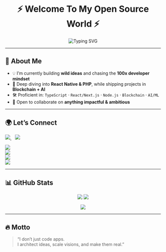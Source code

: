 <h1 align="center">⚡ Welcome To My Open Source World ⚡</h1>

<p align="center">
  <img src="https://readme-typing-svg.herokuapp.com?font=Fira+Code&duration=2500&pause=1000&color=00C2FF&center=true&vCenter=true&width=600&lines=Hey!+I'm+Jeffrey+👋🏾;Fullstack+Engineer+%7C+Blockchain+Builder+%7C+AI+Innovator;Building+the+future+one+commit+at+a+time" alt="Typing SVG" />
</p>

---

## 🚀 About Me  
- 💡 I’m currently building **wild ideas** and chasing the **100x developer mindset**  
- 🌱 Deep diving into **React Native & PHP**, while shipping projects in **Blockchain + AI**  
- 🛠 Proficient in: `TypeScript` · `React/Next.js` · `Node.js` · `Blockchain` · `AI/ML`  
- 🤝 Open to collaborate on **anything impactful & ambitious**  

---

## 🌍 Let’s Connect
<p>
<a href="https://wa.me/2347035873185?text=Hello+Jeffrey" target="_blank">
  <img src="https://img.shields.io/badge/Chat on WhatsApp-25D366?style=for-the-badge&logo=whatsapp&logoColor=white" />
</a>&nbsp;&nbsp;
<a href="mailto:agabaenwerejeffrey@gmail.com" target="_blank">
  <img src="https://img.shields.io/badge/Email Me-D14836?style=for-the-badge&logo=gmail&logoColor=white" />
</a>
</p>

[<img src="https://img.shields.io/badge/X-(Twitter)-1DA1F2?style=for-the-badge&logo=twitter&logoColor=white">](https://x.com/JeffreyConnect/)  
[<img src="https://img.shields.io/badge/LinkedIn-0A66C2?style=for-the-badge&logo=linkedin&logoColor=white">](https://www.linkedin.com/in/jeffrey-agabaenwere/)  
[<img src="https://img.shields.io/badge/Instagram-E4405F?style=for-the-badge&logo=instagram&logoColor=white">](https://www.instagram.com/tlc_jeffrey/)  
[<img src="https://img.shields.io/badge/Portfolio-000000?style=for-the-badge&logo=vercel&logoColor=white">](https://jeffreyagabaenwere.vercel.app/)  

---

## 📊 GitHub Stats
<p align="center">
  <img src="https://github-readme-stats.vercel.app/api?username=Jeffreyxdev&show_icons=true&theme=tokyonight&line_height=25" />
  <img src="https://github-readme-stats.vercel.app/api/top-langs/?username=Jeffreyxdev&langs_count=6&layout=compact&theme=tokyonight" />
</p>

<p align="center">
  <img src="http://github-readme-streak-stats.herokuapp.com?user=Jeffreyxdev&theme=blueberry&date_format=M%20j%5B%2C%20Y%5D" />
</p>

---

## 🔥 Motto
> “I don’t just code apps.  
> I architect ideas, scale visions, and make them real.”  
